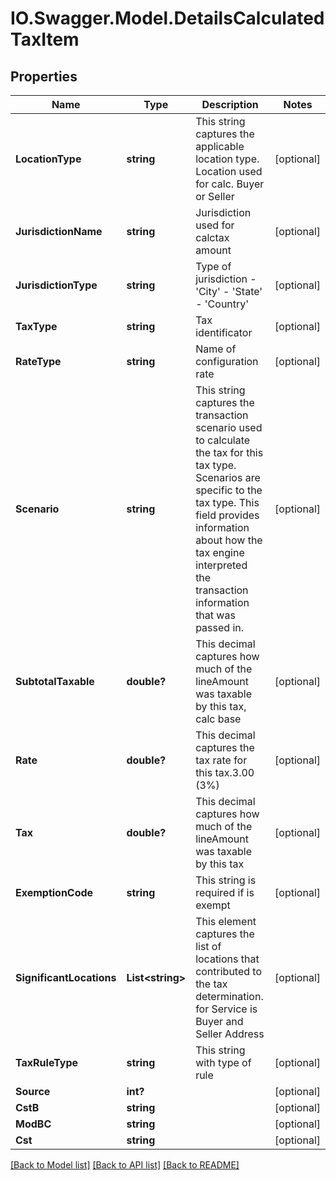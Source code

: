 # IO.Swagger.Model.DetailsCalculatedTaxItem
## Properties

Name | Type | Description | Notes
------------ | ------------- | ------------- | -------------
**LocationType** | **string** | This string captures the applicable location type. Location used for calc. Buyer or Seller | [optional] 
**JurisdictionName** | **string** | Jurisdiction used for calctax amount | [optional] 
**JurisdictionType** | **string** | Type of jurisdiction - &#39;City&#39; - &#39;State&#39; - &#39;Country&#39;  | [optional] 
**TaxType** | **string** | Tax identificator | [optional] 
**RateType** | **string** | Name of configuration rate | [optional] 
**Scenario** | **string** | This string captures the transaction scenario used to calculate the tax for this tax type. Scenarios are specific to the tax type. This field provides information about how the tax engine interpreted the transaction information that was passed in. | [optional] 
**SubtotalTaxable** | **double?** | This decimal captures how much of the lineAmount was taxable by this tax, calc base | [optional] 
**Rate** | **double?** | This decimal captures the tax rate for this tax.3.00 (3%) | [optional] 
**Tax** | **double?** | This decimal captures how much of the lineAmount was taxable by this tax | [optional] 
**ExemptionCode** | **string** | This string is required if is exempt | [optional] 
**SignificantLocations** | **List&lt;string&gt;** | This element captures the list of locations that contributed to the tax determination. for Service is Buyer and Seller Address | [optional] 
**TaxRuleType** | **string** | This string with type of rule | [optional] 
**Source** | **int?** |  | [optional] 
**CstB** | **string** |  | [optional] 
**ModBC** | **string** |  | [optional] 
**Cst** | **string** |  | [optional] 

[[Back to Model list]](../README.md#documentation-for-models) [[Back to API list]](../README.md#documentation-for-api-endpoints) [[Back to README]](../README.md)


